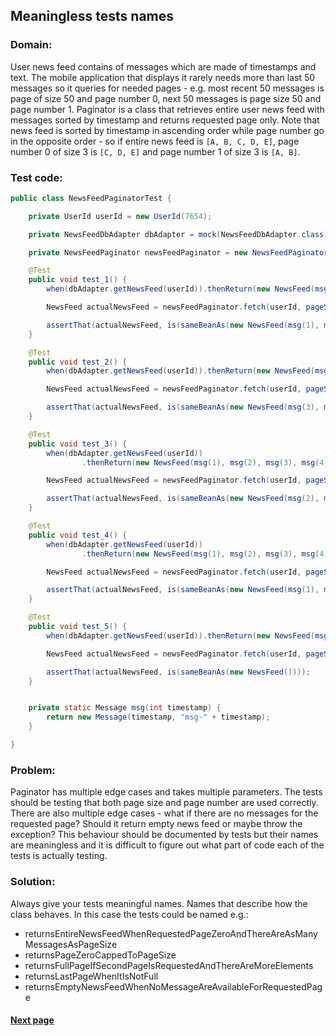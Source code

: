 ## Meaningless tests names


### Domain:

User news feed contains of messages which are made of timestamps and text. The mobile application that displays it rarely needs more than last 50 messages so it queries for needed pages - e.g. most recent 50 messages is page of size 50 and page number 0, next 50 messages is page size 50 and page number 1. Paginator is a class that retrieves entire user news feed with messages sorted by timestamp and returns requested page only. Note that news feed is sorted by timestamp in ascending order while page number go in the opposite order - so if entire news feed is ```[A, B, C, D, E]```, page number 0 of size 3 is ```[C, D, E]``` and page number 1 of size 3 is ```[A, B]```.


### Test code:

```java
public class NewsFeedPaginatorTest {

    private UserId userId = new UserId(7654);

    private NewsFeedDbAdapter dbAdapter = mock(NewsFeedDbAdapter.class);

    private NewsFeedPaginator newsFeedPaginator = new NewsFeedPaginator(dbAdapter);

    @Test
    public void test_1() {
        when(dbAdapter.getNewsFeed(userId)).thenReturn(new NewsFeed(msg(1), msg(2), msg(3)));

        NewsFeed actualNewsFeed = newsFeedPaginator.fetch(userId, pageSize(3), pageNumber(0));

        assertThat(actualNewsFeed, is(sameBeanAs(new NewsFeed(msg(1), msg(2), msg(3)))));
    }

    @Test
    public void test_2() {
        when(dbAdapter.getNewsFeed(userId)).thenReturn(new NewsFeed(msg(1), msg(2), msg(3), msg(4)));

        NewsFeed actualNewsFeed = newsFeedPaginator.fetch(userId, pageSize(2), pageNumber(0));

        assertThat(actualNewsFeed, is(sameBeanAs(new NewsFeed(msg(3), msg(4)))));
    }

    @Test
    public void test_3() {
        when(dbAdapter.getNewsFeed(userId))
                .thenReturn(new NewsFeed(msg(1), msg(2), msg(3), msg(4), msg(5), msg(6), msg(7)));

        NewsFeed actualNewsFeed = newsFeedPaginator.fetch(userId, pageSize(2), pageNumber(2));

        assertThat(actualNewsFeed, is(sameBeanAs(new NewsFeed(msg(2), msg(3)))));
    }

    @Test
    public void test_4() {
        when(dbAdapter.getNewsFeed(userId))
                .thenReturn(new NewsFeed(msg(1), msg(2), msg(3), msg(4), msg(5)));

        NewsFeed actualNewsFeed = newsFeedPaginator.fetch(userId, pageSize(3), pageNumber(1));

        assertThat(actualNewsFeed, is(sameBeanAs(new NewsFeed(msg(1), msg(2)))));
    }

    @Test
    public void test_5() {
        when(dbAdapter.getNewsFeed(userId)).thenReturn(new NewsFeed(msg(1), msg(2), msg(3)));

        NewsFeed actualNewsFeed = newsFeedPaginator.fetch(userId, pageSize(3), pageNumber(3));

        assertThat(actualNewsFeed, is(sameBeanAs(new NewsFeed())));
    }


    private static Message msg(int timestamp) {
        return new Message(timestamp, "msg-" + timestamp);
    }

}
```


### Problem:

Paginator has multiple edge cases and takes multiple parameters. The tests should be testing that both page size and page number are used correctly. There are also multiple edge cases - what if there are no messages for the requested page? Should it return empty news feed or maybe throw the exception? This behaviour should be documented by tests but their names are meaningless and it is difficult to figure out what part of code each of the tests is actually testing.


### Solution:

Always give your tests meaningful names. Names that describe how the class behaves. In this case the tests could be named e.g.:
- returnsEntireNewsFeedWhenRequestedPageZeroAndThereAreAsManyMessagesAsPageSize
- returnsPageZeroCappedToPageSize
- returnsFullPageIfSecondPageIsRequestedAndThereAreMoreElements
- returnsLastPageWhenItIsNotFull
- returnsEmptyNewsFeedWhenNoMessageAreAvailableForRequestedPage


#### [Next page](https://github.com/Jarcionek/Bad-Practices-of-Testing/blob/master/src/java/presentation/_02_using_junit_parameterized/description.md)
